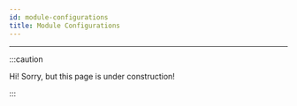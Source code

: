 ```yaml
---
id: module-configurations
title: Module Configurations
---
```


---------------

:::caution

Hi! Sorry, but this page is under construction!

:::